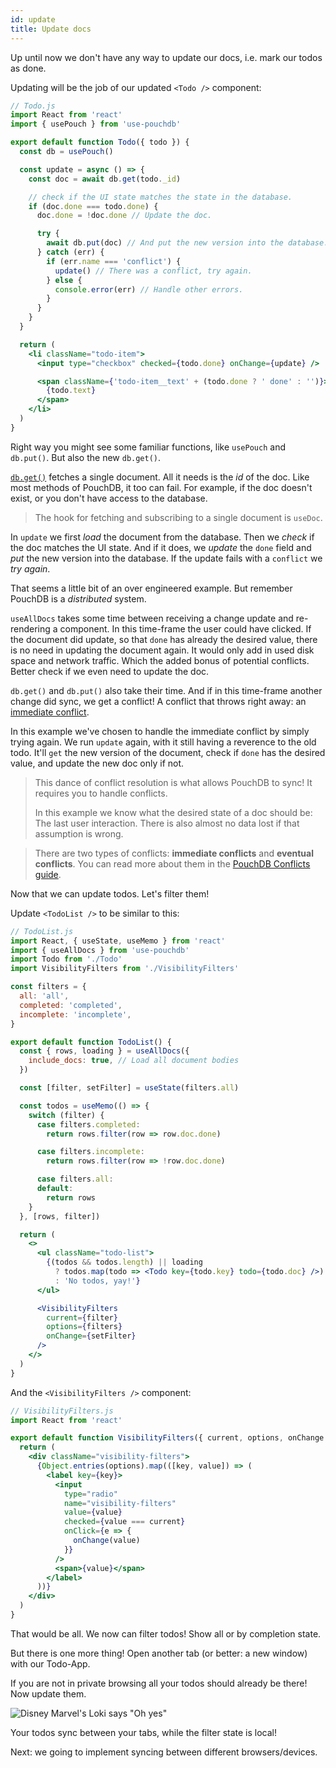 ```yaml
---
id: update
title: Update docs
---
```


Up until now we don't have any way to update our docs, i.e. mark our todos as done.

Updating will be the job of our updated `<Todo />` component:

```jsx
// Todo.js
import React from 'react'
import { usePouch } from 'use-pouchdb'

export default function Todo({ todo }) {
  const db = usePouch()

  const update = async () => {
    const doc = await db.get(todo._id)

    // check if the UI state matches the state in the database.
    if (doc.done === todo.done) {
      doc.done = !doc.done // Update the doc.

      try {
        await db.put(doc) // And put the new version into the database.
      } catch (err) {
        if (err.name === 'conflict') {
          update() // There was a conflict, try again.
        } else {
          console.error(err) // Handle other errors.
        }
      }
    }
  }

  return (
    <li className="todo-item">
      <input type="checkbox" checked={todo.done} onChange={update} />

      <span className={'todo-item__text' + (todo.done ? ' done' : '')}>
        {todo.text}
      </span>
    </li>
  )
}
```

Right way you might see some familiar functions, like `usePouch` and `db.put()`. But also the new `db.get()`.

[`db.get()`](https://pouchdb.com/api.html#fetch_document) fetches a single document. All it needs is the _id_ of the doc. Like most methods of PouchDB, it too can fail. For example, if the doc doesn't exist, or you don't have access to the database.

> The hook for fetching and subscribing to a single document is `useDoc`.

In `update` we first _load_ the document from the database. Then we _check_ if the doc matches the UI state. And if it does, we _update_ the `done` field and _put_ the new version into the database. If the update fails with a `conflict` we _try again_.

That seems a little bit of an over engineered example. But remember PouchDB is a _distributed_ system.

`useAllDocs` takes some time between receiving a change update and re-rendering a component. In this time-frame the user could have clicked. If the document did update, so that `done` has already the desired value, there is no need in updating the document again. It would only add in used disk space and network traffic. Which the added bonus of potential conflicts. Better check if we even need to update the doc.

`db.get()` and `db.put()` also take their time. And if in this time-frame another change did sync, we get a conflict! A conflict that throws right away: an [immediate conflict](https://pouchdb.com/guides/conflicts.html).

In this example we've chosen to handle the immediate conflict by simply trying again. We run `update` again, with it still having a reverence to the old todo. It'll `get` the new version of the document, check if `done` has the desired value, and update the new doc only if not.

> This dance of conflict resolution is what allows PouchDB to sync! It requires you to handle conflicts.
>
> In this example we know what the desired state of a doc should be: The last user interaction. There is also almost no data lost if that assumption is wrong.

> There are two types of conflicts: **immediate conflicts** and **eventual conflicts**. You can read more about them in the [PouchDB Conflicts guide](https://pouchdb.com/guides/conflicts.html).

Now that we can update todos. Let's filter them!

Update `<TodoList />` to be similar to this:

```jsx
// TodoList.js
import React, { useState, useMemo } from 'react'
import { useAllDocs } from 'use-pouchdb'
import Todo from './Todo'
import VisibilityFilters from './VisibilityFilters'

const filters = {
  all: 'all',
  completed: 'completed',
  incomplete: 'incomplete',
}

export default function TodoList() {
  const { rows, loading } = useAllDocs({
    include_docs: true, // Load all document bodies
  })

  const [filter, setFilter] = useState(filters.all)

  const todos = useMemo(() => {
    switch (filter) {
      case filters.completed:
        return rows.filter(row => row.doc.done)

      case filters.incomplete:
        return rows.filter(row => !row.doc.done)

      case filters.all:
      default:
        return rows
    }
  }, [rows, filter])

  return (
    <>
      <ul className="todo-list">
        {(todos && todos.length) || loading
          ? todos.map(todo => <Todo key={todo.key} todo={todo.doc} />)
          : 'No todos, yay!'}
      </ul>

      <VisibilityFilters
        current={filter}
        options={filters}
        onChange={setFilter}
      />
    </>
  )
}
```

And the `<VisibilityFilters />` component:

```jsx
// VisibilityFilters.js
import React from 'react'

export default function VisibilityFilters({ current, options, onChange }) {
  return (
    <div className="visibility-filters">
      {Object.entries(options).map(([key, value]) => (
        <label key={key}>
          <input
            type="radio"
            name="visibility-filters"
            value={value}
            checked={value === current}
            onClick={e => {
              onChange(value)
            }}
          />
          <span>{value}</span>
        </label>
      ))}
    </div>
  )
}
```

That would be all. We now can filter todos! Show all or by completion state.

But there is one more thing! Open another tab (or better: a new window) with our Todo-App.

If you are not in private browsing all your todos should already be there! Now update them.

![Disney Marvel's Loki says "Oh yes"](../../img/oh_yes_indeed.gif)

Your todos sync between your tabs, while the filter state is local!

Next: we going to implement syncing between different browsers/devices.
